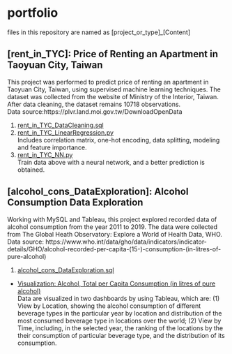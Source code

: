 # portfolio

<p>files in this repository are named as [project_or_type]_[Content]
</p>
<h2> [rent_in_TYC]: Price of Renting an Apartment in Taoyuan City, Taiwan </h1>
<p>This project was performed to predict price of renting an apartment in Taoyuan City, Taiwan, 
using supervised machine learning techniques. 
The dataset was collected from the website of Ministry of the Interior, Taiwan.
After data cleaning, the dataset remains 10718 observations.
<br>
Data source:https://plvr.land.moi.gov.tw/DownloadOpenData
</p>
<ol>
<li><a href="https://github.com/JerryJheng/portfolio/blob/main/rent_in_TYC_DataCleaning.sql">rent_in_TYC_DataCleaning.sql</a></li>
<li><a href="https://github.com/JerryJheng/portfolio/blob/main/rent_in_TYC_LinearRegression.py">rent_in_TYC_LinearRegression.py</a>
</li>
Includes correlation matrix, one-hot encoding, data splitting, modeling and feature importance. 
<li>
<a href="https://github.com/JerryJheng/portfolio/blob/main/rent_in_TYC_NN.py">rent_in_TYC_NN.py</a> 

</li>
Train data above with a neural network, and a better prediction is obtained.
</ol>
<h2>[alcohol_cons_DataExploration]: Alcohol Consumption Data Exploration</h2>
<p>Working with MySQL and Tableau, this project explored recorded data of alcohol consumption from the year 2011 to 2019. 
The data were collected from The Global Heath Observatory: Explore a World of Health Data, WHO.
<br>
Data source: https://www.who.int/data/gho/data/indicators/indicator-details/GHO/alcohol-recorded-per-capita-(15-)-consumption-(in-litres-of-pure-alcohol)
</p>
<ol>
<li><a href="https://github.com/JerryJheng/portfolio/blob/main/alcohol_cons_DataExploration.sql">alcohol_cons_DataExploration.sql</a></li>
</ol>
<ul>
<li><a href="https://public.tableau.com/app/profile/jerry.jheng/viz/AlcoholConsumptionDataExploration/AlcoholConsumptionByLocation">
Visualization: Alcohol, Total per Capita Consumption (in litres of pure alcohol)</a>
</li> 
Data are visualized in two dashboards by using Tableau, which are: (1) View by Location, showing the alcohol consumption of different beverage types in the particular year by location and distribution of the most consumed beverage type in locations over the world; (2) View by Time, including, in the selected year, the ranking of the locations by the their consumption of particular beverage type, and the distribution of its consumption.
</ul> 
